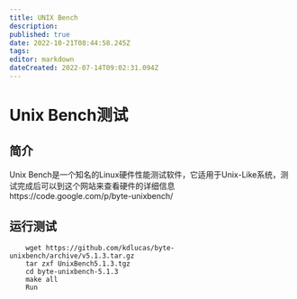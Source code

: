 ```yaml
---
title: UNIX Bench
description: 
published: true
date: 2022-10-21T08:44:58.245Z
tags: 
editor: markdown
dateCreated: 2022-07-14T09:02:31.094Z
---
```


# Unix Bench测试
## 简介
Unix Bench是一个知名的Linux硬件性能测试软件，它适用于Unix-Like系统，测试完成后可以到这个网站来查看硬件的详细信息https://code.google.com/p/byte-unixbench/
## 运行测试
    	wget https://github.com/kdlucas/byte-unixbench/archive/v5.1.3.tar.gz
    	tar zxf UnixBench5.1.3.tgz
    	cd byte-unixbench-5.1.3
    	make all
    	Run